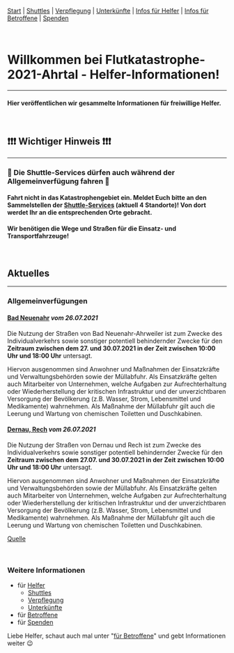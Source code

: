 [Start](./index.md) | [Shuttles](./shuttles.md) | [Verpflegung](catering.md) | [Unterkünfte](accomodations.md) | [Infos für Helfer](./links.volunters.md) | [Infos für Betroffene](./links.victims.md) | [Spenden](./donations.md)

<br/>

# Willkommen bei Flutkatastrophe-2021-Ahrtal - Helfer-Informationen!
---

#### Hier veröffentlichen wir gesammelte Informationen für freiwillige Helfer.

<br/>

## ❗❗❗ **Wichtiger Hinweis** ❗❗❗
---

### 🙂 Die Shuttle-Services dürfen auch während der Allgemeinverfügung fahren 🙂

#### Fahrt nicht in das Katastrophengebiet ein. Meldet Euch bitte an den Sammelstellen der [Shuttle-Services](shuttles.md) (aktuell 4 Standorte)! Von dort werdet Ihr an die entsprechenden Orte gebracht.
#### Wir benötigen die Wege und Straßen für die Einsatz- und Transportfahrzeuge!

<br/>

## **Aktuelles**
---

### Allgemeinverfügungen

#### [Bad Neuenahr](https://add.rlp.de/fileadmin/add/Hochwasser/20210726_-_Allgemeinverfuegung_Bad_Neuenahr.pdf) *vom 26.07.2021*

Die Nutzung der Straßen von Bad Neuenahr-Ahrweiler ist zum Zwecke des Individualverkehrs sowie sonstiger potentiell behindernder
Zwecke für den **Zeitraum zwischen dem 27. und 30.07.2021 in der
Zeit zwischen 10:00 Uhr und 18:00 Uhr** untersagt.  

Hiervon ausgenommen sind Anwohner und Maßnahmen der Einsatzkräfte und Verwaltungsbehörden sowie der Müllabfuhr. Als Einsatzkräfte gelten auch Mitarbeiter von Unternehmen, welche Aufgaben zur Aufrechterhaltung oder Wiederherstellung der kritischen
Infrastruktur und der unverzichtbaren Versorgung der Bevölkerung
(z.B. Wasser, Strom, Lebensmittel und Medikamente) wahrnehmen.
Als Maßnahme der Müllabfuhr gilt auch die Leerung und Wartung
von chemischen Toiletten und Duschkabinen. 

#### [Dernau, Rech](https://add.rlp.de/fileadmin/add/Hochwasser/20210726_-_Allgemeinverfuegung_Dernau___Rech.pdf) *vom 26.07.2021*

Die Nutzung der Straßen von Dernau und Rech ist zum Zwecke des
Individualverkehrs sowie sonstiger potentiell behindernder Zwecke
für den **Zeitraum zwischen dem 27.07. und 30.07.2021 in der Zeit
zwischen 10:00 Uhr und 18:00 Uhr** untersagt.  

Hiervon ausgenommen sind Anwohner und Maßnahmen der Einsatzkräfte und Verwaltungsbehörden sowie der Müllabfuhr. Als Einsatzkräfte gelten auch Mitarbeiter von Unternehmen, welche Aufgaben zur Aufrechterhaltung oder Wiederherstellung der kritischen
Infrastruktur und der unverzichtbaren Versorgung der Bevölkerung
(z.B. Wasser, Strom, Lebensmittel und Medikamente) wahrnehmen.
Als Maßnahme der Müllabfuhr gilt auch die Leerung und Wartung
von chemischen Toiletten und Duschkabinen.

[Quelle](https://add.rlp.de/de/aktuelles/detail/news/News/detail/individualverkehr-in-dernau-rech-und-bad-neuenahr-ahrweiler-bis-30-juli-weiterhin-untersagt-anwo/)

<br/>

### Weitere Informationen

- für [Helfer](links.volunters.md)
  - [Shuttles](./shuttles.md)
  - [Verpflegung](catering.md)
  - [Unterkünfte](accomodations.md)
- für [Betroffene](links.victims.md)
- für [Spenden](./donations.md)

Liebe Helfer, schaut auch mal unter "[für Betroffene](links.victims.md)" und gebt Informationen weiter 😉

